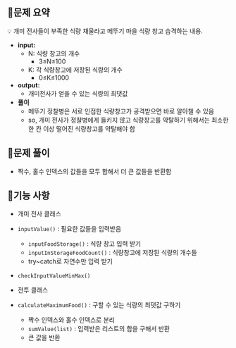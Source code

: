 ## 🔆문제 요약

<aside>
💡 개미 전사들이 부족한 식량 채울라고 메뚜기 마을 식량 창고 습격하는 내용.

</aside>

- **input:**
    - N: 식량 창고의 개수
        - 3≤N≤100
    - K: 각 식량창고에 저장된 식량의 개수
        - 0≤K≤1000
- **output:**
    - 개미전사가 얻을 수 있는 식량의 최댓값
- **풀이**
    - 메뚜기 정찰병은 서로 인접한 식량창고가 공격받으면 바로 알아챌 수 있음
    - so, 개미 전사가 정찰병에게 들키지 않고 식량창고를 약탈하기 위해서는 최소한 한 칸 이상 떨어진 식량창고를 약탈해야 함
    

## 🔆문제 풀이

- 짝수, 홀수 인덱스의 값들을 모두 합해서 더 큰 값들을 반환함

## 🔆기능 사항

- 개미 전사 클래스
- `inputValue()` : 필요한 값들을 입력받음
    - `inputFoodStorage()` : 식량 창고 입력 받기
    - `inputInStorageFoodCount()` : 식량창고에 저장된 식량의 개수들
    - try~catch로 자연수만 입력 받기
- `checkInputValueMinMax()`

- 전투 클래스
- `calculateMaximumFood()` : 구할 수 있는 식량의 최댓값 구하기
    - 짝수 인덱스와 홀수 인덱스로 분리
    - `sumValue(list)` : 입력받은 리스트의 합을 구해서 반환
    - 큰 값을 반환